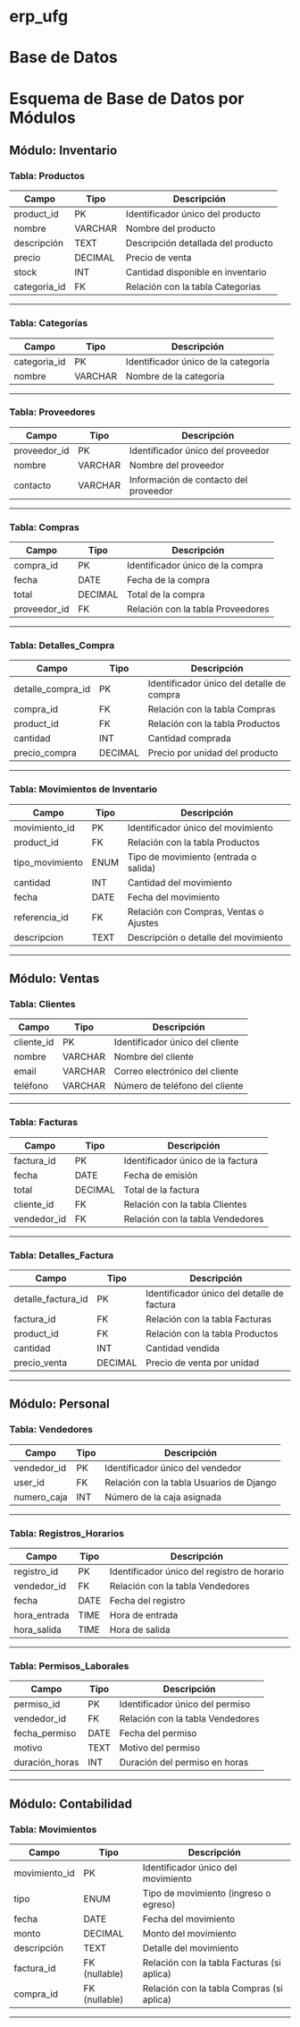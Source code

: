 # erp_ufg

# Base de Datos
# Esquema de Base de Datos por Módulos
## Módulo: Inventario

### Tabla: Productos
| Campo         | Tipo         | Descripción                                      |
|---------------|--------------|--------------------------------------------------|
| product_id    | PK           | Identificador único del producto                |
| nombre        | VARCHAR      | Nombre del producto                              |
| descripción   | TEXT         | Descripción detallada del producto              |
| precio        | DECIMAL      | Precio de venta                                 |
| stock         | INT          | Cantidad disponible en inventario               |
| categoria_id  | FK           | Relación con la tabla Categorías                |

---

### Tabla: Categorías
| Campo         | Tipo         | Descripción                                      |
|---------------|--------------|--------------------------------------------------|
| categoria_id  | PK           | Identificador único de la categoría             |
| nombre        | VARCHAR      | Nombre de la categoría                          |

---

### Tabla: Proveedores
| Campo         | Tipo         | Descripción                                      |
|---------------|--------------|--------------------------------------------------|
| proveedor_id  | PK           | Identificador único del proveedor               |
| nombre        | VARCHAR      | Nombre del proveedor                            |
| contacto      | VARCHAR      | Información de contacto del proveedor           |

---

### Tabla: Compras
| Campo         | Tipo         | Descripción                                      |
|---------------|--------------|--------------------------------------------------|
| compra_id     | PK           | Identificador único de la compra                |
| fecha         | DATE         | Fecha de la compra                              |
| total         | DECIMAL      | Total de la compra                              |
| proveedor_id  | FK           | Relación con la tabla Proveedores               |

---

### Tabla: Detalles_Compra
| Campo            | Tipo         | Descripción                                   |
|------------------|--------------|-----------------------------------------------|
| detalle_compra_id| PK           | Identificador único del detalle de compra    |
| compra_id        | FK           | Relación con la tabla Compras                |
| product_id       | FK           | Relación con la tabla Productos              |
| cantidad         | INT          | Cantidad comprada                            |
| precio_compra    | DECIMAL      | Precio por unidad del producto               |

---

### Tabla: Movimientos de Inventario
| Campo              | Tipo         | Descripción                                  |
|--------------------|--------------|----------------------------------------------|
| movimiento_id      | PK           | Identificador único del movimiento          |
| product_id         | FK           | Relación con la tabla Productos             |
| tipo_movimiento    | ENUM         | Tipo de movimiento (entrada o salida)       |
| cantidad           | INT          | Cantidad del movimiento                     |
| fecha              | DATE         | Fecha del movimiento                        |
| referencia_id      | FK           | Relación con Compras, Ventas o Ajustes      |
| descripcion        | TEXT         | Descripción o detalle del movimiento        |

---

## Módulo: Ventas

### Tabla: Clientes
| Campo         | Tipo         | Descripción                                      |
|---------------|--------------|--------------------------------------------------|
| cliente_id    | PK           | Identificador único del cliente                 |
| nombre        | VARCHAR      | Nombre del cliente                              |
| email         | VARCHAR      | Correo electrónico del cliente                 |
| teléfono      | VARCHAR      | Número de teléfono del cliente                 |

---

### Tabla: Facturas
| Campo         | Tipo         | Descripción                                      |
|---------------|--------------|--------------------------------------------------|
| factura_id    | PK           | Identificador único de la factura               |
| fecha         | DATE         | Fecha de emisión                                |
| total         | DECIMAL      | Total de la factura                             |
| cliente_id    | FK           | Relación con la tabla Clientes                  |
| vendedor_id   | FK           | Relación con la tabla Vendedores                |

---

### Tabla: Detalles_Factura
| Campo             | Tipo         | Descripción                                  |
|-------------------|--------------|----------------------------------------------|
| detalle_factura_id| PK           | Identificador único del detalle de factura  |
| factura_id        | FK           | Relación con la tabla Facturas              |
| product_id        | FK           | Relación con la tabla Productos             |
| cantidad          | INT          | Cantidad vendida                            |
| precio_venta      | DECIMAL      | Precio de venta por unidad                  |

---

## Módulo: Personal

### Tabla: Vendedores
| Campo         | Tipo         | Descripción                                      |
|---------------|--------------|--------------------------------------------------|
| vendedor_id   | PK           | Identificador único del vendedor                |
| user_id       | FK           | Relación con la tabla Usuarios de Django        |
| numero_caja   | INT          | Número de la caja asignada                      |

---

### Tabla: Registros_Horarios
| Campo         | Tipo         | Descripción                                      |
|---------------|--------------|--------------------------------------------------|
| registro_id   | PK           | Identificador único del registro de horario     |
| vendedor_id   | FK           | Relación con la tabla Vendedores                |
| fecha         | DATE         | Fecha del registro                              |
| hora_entrada  | TIME         | Hora de entrada                                 |
| hora_salida   | TIME         | Hora de salida                                  |

---

### Tabla: Permisos_Laborales
| Campo         | Tipo         | Descripción                                      |
|---------------|--------------|--------------------------------------------------|
| permiso_id    | PK           | Identificador único del permiso                 |
| vendedor_id   | FK           | Relación con la tabla Vendedores                |
| fecha_permiso | DATE         | Fecha del permiso                               |
| motivo        | TEXT         | Motivo del permiso                              |
| duración_horas| INT          | Duración del permiso en horas                   |

---

## Módulo: Contabilidad

### Tabla: Movimientos
| Campo         | Tipo         | Descripción                                      |
|---------------|--------------|--------------------------------------------------|
| movimiento_id | PK           | Identificador único del movimiento              |
| tipo          | ENUM         | Tipo de movimiento (ingreso o egreso)           |
| fecha         | DATE         | Fecha del movimiento                            |
| monto         | DECIMAL      | Monto del movimiento                            |
| descripción   | TEXT         | Detalle del movimiento                          |
| factura_id    | FK (nullable)| Relación con la tabla Facturas (si aplica)      |
| compra_id     | FK (nullable)| Relación con la tabla Compras (si aplica)       |

---

